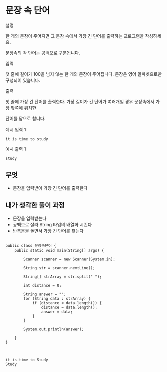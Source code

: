 # 문장 속 단어

설명

한 개의 문장이 주어지면 그 문장 속에서 가장 긴 단어를 출력하는 프로그램을 작성하세요.

문장속의 각 단어는 공백으로 구분됩니다.

입력

첫 줄에 길이가 100을 넘지 않는 한 개의 문장이 주어집니다. 문장은 영어 알파벳으로만 구성되어 있습니다.

출력

첫 줄에 가장 긴 단어를 출력한다. 가장 길이가 긴 단어가 여러개일 경우 문장속에서 가장 앞쪽에 위치한

단어를 답으로 합니다.

예시 입력 1

```
it is time to study

```

예시 출력 1

```
study
```

## 무엇

- 문장을 입력받아 가장 긴 단어를 출력한다

## 내가 생각한 풀이 과정

- 문장을 입력받는다
- 공백으로 잘라 String 타입의 배열화 시킨다
- 반복문을 돌면서 가장 긴 단어를 찾는다


```

public class 문장속단어 {
    public static void main(String[] args) {

        Scanner scanner = new Scanner(System.in);

        String str = scanner.nextLine();

        String[] strArray = str.split(" ");

        int distance = 0;

        String answer = "";
        for (String data : strArray) {
            if (distance < data.length()) {
                distance = data.length();
                answer = data;
            }
        }

        System.out.println(answer);

    }
}



```

```
it is time to Study
Study

```